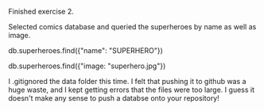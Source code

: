 Finished exercise 2.

Selected comics database and queried the superheroes by name as well as image.

db.superheroes.find({"name": "SUPERHERO"})

db.superheroes.find({"image: "superhero.jpg"})

I .gitignored the data folder this time. I felt that pushing it to github was a huge waste, and I kept getting errors that the files were too large. I guess it doesn't make any sense to push a databse onto your repository!